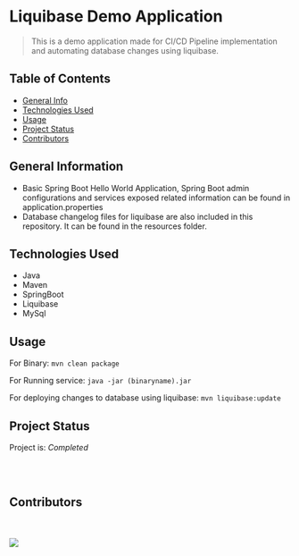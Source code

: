# Liquibase Demo Application
> This is a demo application made for CI/CD Pipeline implementation and automating database changes using liquibase.
<!-- > Live demo [_here_](https://www.example.com). If you have the project hosted somewhere, include the link here. -->

## Table of Contents
* [General Info](#general-information)
* [Technologies Used](#technologies-used)
* [Usage](#usage)
* [Project Status](#project-status)
* [Contributors](#contributors)
<!-- * [License](#license) -->


## General Information
- Basic Spring Boot Hello World Application, Spring Boot admin configurations and services exposed related information can be found in application.properties
- Database changelog files for liquibase are also included in this repository. It can be found in the resources folder.


## Technologies Used
- Java
- Maven
- SpringBoot
- Liquibase
- MySql


## Usage
For Binary:
`mvn clean package`


For Running service:
`java -jar (binaryname).jar`


For deploying changes to database using liquibase:
`mvn liquibase:update`



## Project Status
Project is: _Completed_ 


<br>
<br>

## Contributors 
<br>
<br>

<a href="https://github.com/yashbhangdia/shared-pipeline/graphs/contributors">
  <img src="https://contrib.rocks/image?repo=yashbhangdia/shared-pipeline" />
</a>
<br>

<!-- Optional -->
<!-- ## License -->
<!-- This project is open source and available under the [... License](). -->

<!-- You don't have to include all sections - just the one's relevant to your project -->
